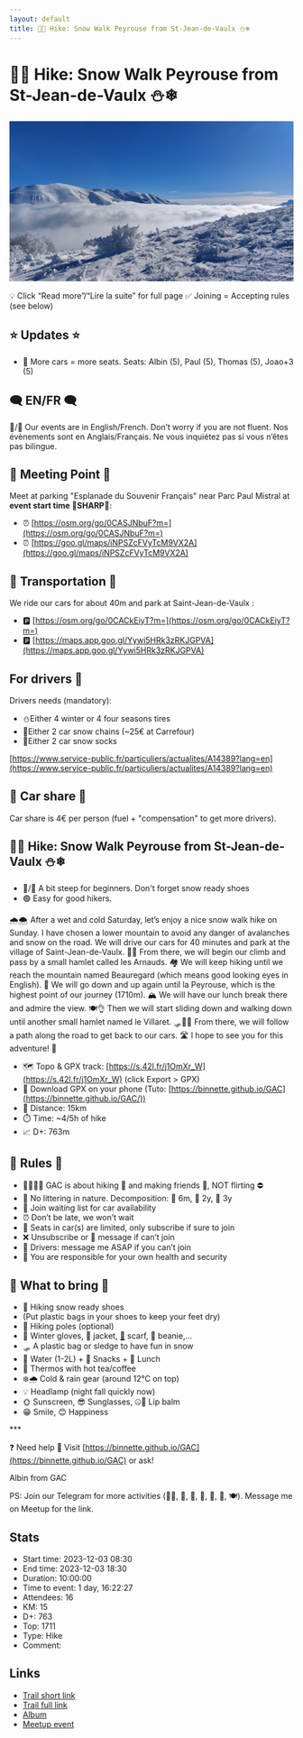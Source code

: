```yaml
---
layout: default
title: 🥾🔵 Hike: Snow Walk Peyrouse from St-Jean-de-Vaulx ⛄❄
---
```


# 🥾🔵 Hike: Snow Walk Peyrouse from St-Jean-de-Vaulx ⛄❄

![2023-12-03](../img/orig/2023-12-03.jpg)

💡 Click “Read more”/“Lire la suite” for full page ✅ Joining = Accepting rules (see below)

##  ⭐ Updates ⭐ 

* 📅 More cars = more seats. Seats: Albin (5), Paul (5), Thomas (5), Joao+3 (5)

##  🗨️ EN/FR 🗨️ 
🦅/🐓 Our events are in English/French. Don’t worry if you are not fluent. Nos évènements sont en Anglais/Français. Ne vous inquiétez pas si vous n’êtes pas bilingue.

## 📍 Meeting Point 📍
Meet at parking "Esplanade du Souvenir Français" near Parc Paul Mistral at **event start time 🔺SHARP🔺**:

* ⏰ [https://osm.org/go/0CASJNbuF?m=](https://osm.org/go/0CASJNbuF?m=)
* ⏰ [https://goo.gl/maps/iNPSZcFVyTcM9VX2A](https://goo.gl/maps/iNPSZcFVyTcM9VX2A)

##  🚗 Transportation 🚗 
We ride our cars for about 40m and park at Saint-Jean-de-Vaulx :

* 🅿️ [https://osm.org/go/0CACkEiyT?m=](https://osm.org/go/0CACkEiyT?m=)
* 🅿️ [https://maps.app.goo.gl/Yywi5HRk3zRKJGPVA](https://maps.app.goo.gl/Yywi5HRk3zRKJGPVA)

##  For drivers 🚗 
Drivers needs (mandatory):

* ⛄Either 4 winter or 4 four seasons tires
* 🔗Either 2 car snow chains (\~25€ at Carrefour)
* 🧦Either 2 car snow socks

[https://www.service-public.fr/particuliers/actualites/A14389?lang=en](https://www.service-public.fr/particuliers/actualites/A14389?lang=en)
##  🚗 Car share 🚗 
Car share is 4€ per person (fuel + "compensation" to get more drivers).

##  🥾🔵 Hike: Snow Walk Peyrouse from St-Jean-de-Vaulx ⛄❄ 

* 🔵/🔴 A bit steep for beginners. Don't forget snow ready shoes
* 🟢 Easy for good hikers.

🌧️🌨️ After a wet and cold Saturday, let’s enjoy a nice snow walk hike on Sunday. I have chosen a lower mountain to avoid any danger of avalanches and snow on the road. We will drive our cars for 40 minutes and park at the village of Saint-Jean-de-Vaulx. 🚗🚙 From there, we will begin our climb and pass by a small hamlet called les Arnauds. 🏘️ We will keep hiking until we reach the mountain named Beauregard (which means good looking eyes in English). 👀 We will go down and up again until la Peyrouse, which is the highest point of our journey (1710m). 🏔️ We will have our lunch break there and admire the view. 🍽️👌 Then we will start sliding down and walking down until another small hamlet named le Villaret. 🛷🚶‍♂️ From there, we will follow a path along the road to get back to our cars. 🛣️ I hope to see you for this adventure! 🙌

* 🗺️ Topo & GPX track: [https://s.42l.fr/j1OmXr_W](https://s.42l.fr/j1OmXr_W) (click Export > GPX)
* 📲 Download GPX on your phone (Tuto: [https://binnette.github.io/GAC](https://binnette.github.io/GAC/))
* 📏 Distance: 15km
* ⏱️ Time: \~4/5h of hike
* 📈 D+: 763m

##  📜 Rules 📜 

* 🚶‍♀️🚶‍♂️ GAC is about hiking 🥾 and making friends 🤗, NOT flirting ⛔
* 🚮 No littering in nature. Decomposition: 🍊 6m, 🍌 2y, 🥚 3y
* 🚗 Join waiting list for car availability
* ⏰ Don’t be late, we won’t wait
* 💺 Seats in car(s) are limited, only subscribe if sure to join
* ❌ Unsubscribe or 💬 message if can’t join
* 🚗 Drivers: message me ASAP if you can’t join
* 💟 You are responsible for your own health and security

##  🎒 What to bring 🎒 

* 🥾 Hiking snow ready shoes
* (Put plastic bags in your shoes to keep your feet dry)
* 🥢 Hiking poles (optional)
* 🧤 Winter gloves, 🧥 jacket, [🧣](https://wprock.fr/t/emoji/cold-face/) scarf, 🧢 beanie,...
* 🛷 A plastic bag or sledge to have fun in snow
* 🧃 Water (1-2L) + 🍫 Snacks + 🥗 Lunch
* 🍵 Thermos with hot tea/coffee
* ❄️🌧️ Cold & rain gear (around 12°C on top)
* 💡 Headlamp (night fall quickly now)
* 🌞 Sunscreen, 😎 Sunglasses, 🤐🧊 Lip balm
* 😁 Smile, 😊 Happiness

\*\*\*

❓ Need help 🤔 Visit [https://binnette.github.io/GAC](https://binnette.github.io/GAC) or ask!

Albin from GAC

PS: Join our Telegram for more activities (🧗‍♀️, 🏓, 🎳, 🎲, 🎥, 🎵, 🍽️). Message me on Meetup for the link.

## Stats

- Start time: 2023-12-03 08:30
- End time: 2023-12-03 18:30
- Duration: 10:00:00
- Time to event: 1 day, 16:22:27
- Attendees: 16
- KM: 15
- D+: 763
- Top: 1711
- Type: Hike
- Comment: 

## Links

- [Trail short link](https://s.42l.fr/j1OmXr_W)
- [Trail full link](https://brouter.de/brouter-web/#map=14/45.0138/5.7404/1069&lonlats=5.757877,45.01237;5.75469,45.028906;5.751858,45.036049;5.745034,45.028861;5.726967,44.997424;5.724564,44.991914;5.752716,45.00509;5.757732,45.01234&profile=hiking-mountain)
- [Album](https://binnette.github.io/GacImg2023/2023-12-03-🥾🔵-Hike-Snow-Walk-Peyrouse-from-St-Jean-de-Vaulx-⛄❄.html)
- [Meetup event](https://www.meetup.com/grenoble-adventure-club-english-french/events/297699455/)
